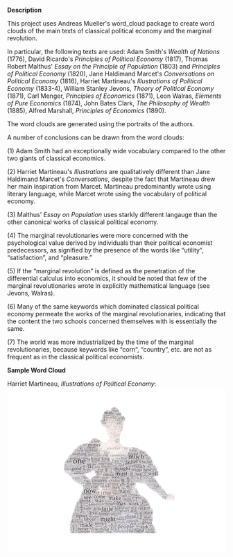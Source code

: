**Description**

This project uses Andreas Mueller's word_cloud package to create word clouds of the main texts of classical political economy and the marginal revolution.

In particular, the following texts are used:
  Adam Smith's _Wealth of Nations_ (1776), 
  David Ricardo's _Principles of Political Economy_ (1817),
  Thomas Robert Malthus' _Essay on the Principle of Population_ (1803) and _Principles of Political Economy_ (1820),
  Jane Haldimand Marcet's _Conversations on Political Economy_ (1816),
  Harriet Martineau's _Illustrations of Political Economy_ (1833-4),
  William Stanley Jevons, _Theory of Political Economy_ (1871),
  Carl Menger, _Principles of Economics_ (1871),
  Leon Walras, _Elements of Pure Economics_ (1874),
  John Bates Clark, _The Philosophy of Wealth_ (1885),
  Alfred Marshall, _Principles of Economics_ (1890).

The word clouds are generated using the portraits of the authors.

A number of conclusions can be drawn from the word clouds:

(1) Adam Smith had an exceptionally wide vocabulary compared to the other two giants of classical economics.

(2) Harriet Martineau's _Illustrations_ are qualitatively different than Jane Haldimand Marcet's _Conversations_, despite the fact that Martineau drew her main inspiration from Marcet. Martineau predominantly wrote using literary language, while Marcet wrote using the vocabulary of political economy.

(3) Malthus' _Essay on Population_ uses starkly different langauge than the other canonical works of classical political economy.

(4) The marginal revolutionaries were more concerned with the psychological value derived by individuals than their political economist predecessors, as signified by the presence of the words like “utility”, “satisfaction”, and “pleasure.”

(5)  If the “marginal revolution” is defined as the penetration of the differential calculus into economics, it should be noted that few of the marginal revolutionaries wrote in explicitly mathematical language (see Jevons, Walras).

(6) Many of the same keywords which dominated classical political economy permeate the works of the marginal revolutionaries, indicating that the content the two schools concerned themselves with is essentially the same.

(7) The world was more industrialized by the time of the marginal revolutionaries, because keywords like “corn”, “country”, etc. are not as frequent as in the classical political economists.

**Sample Word Cloud**

Harriet Martineau, _Illustrations of Political Economy_:
![alt_text](https://raw.githubusercontent.com/chrissimmerman/Political-Economy-Word-Clouds/main/clouds/martineauCloudWhite.png)
